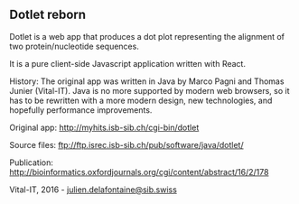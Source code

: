 
Dotlet reborn
-------------

Dotlet is a web app that produces a dot plot representing the alignment of two protein/nucleotide sequences.

It is a pure client-side Javascript application written with React.

History: The original app was written in Java by Marco Pagni and Thomas Junier (Vital-IT).
Java is no more supported by modern web browsers, so it has to be rewritten
with a more modern design, new technologies, and hopefully performance improvements.

Original app: http://myhits.isb-sib.ch/cgi-bin/dotlet

Source files: ftp://ftp.isrec.isb-sib.ch/pub/software/java/dotlet/

Publication: http://bioinformatics.oxfordjournals.org/cgi/content/abstract/16/2/178

Vital-IT, 2016 - julien.delafontaine@sib.swiss
